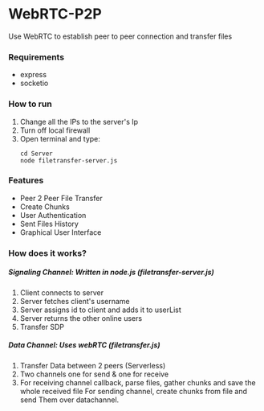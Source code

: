 # WebRTC-P2P
Use WebRTC to establish peer to peer connection and transfer files

### Requirements
- express
- socketio

### How to run

1. Change all the IPs to the server's Ip
2. Turn off local firewall
3. Open terminal and type:
    ```
    cd Server
    node filetransfer-server.js
    ```
### Features

- Peer 2 Peer File Transfer
- Create Chunks
- User Authentication
- Sent Files History
- Graphical User Interface

### How does it works?

##### Signaling Channel: Written in node.js (filetransfer-server.js)
1.	Client connects to server
2.	Server fetches client's username 
3.	Server assigns id to client and adds it to userList
4.	Server returns the other online users
5.	Transfer SDP

##### Data Channel: Uses webRTC (filetransfer.js)
1. Transfer Data between 2 peers (Serverless)
2. Two channels one for send & one for receive
3. For receiving channel callback, parse files, gather chunks and save the whole received file
	 For sending channel, create chunks from file and send  Them over datachannel.

